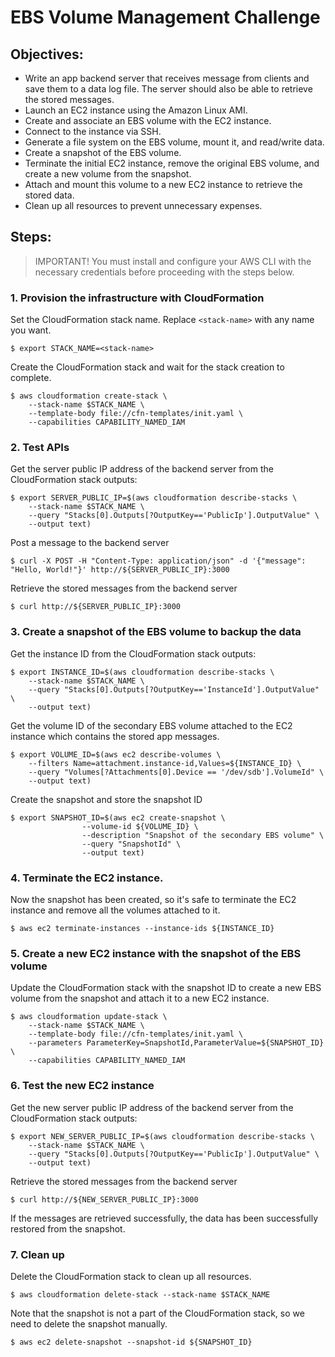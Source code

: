 # EBS Volume Management Challenge

## Objectives:
- Write an app backend server that receives message from clients and save them to a data log file. The server should also be able to retrieve the stored messages.
- Launch an EC2 instance using the Amazon Linux AMI.
- Create and associate an EBS volume with the EC2 instance.
- Connect to the instance via SSH.
- Generate a file system on the EBS volume, mount it, and read/write data.
- Create a snapshot of the EBS volume.
- Terminate the initial EC2 instance, remove the original EBS volume, and create a new volume from the snapshot.
- Attach and mount this volume to a new EC2 instance to retrieve the stored data.
- Clean up all resources to prevent unnecessary expenses.

## Steps:
> IMPORTANT! You must install and configure your AWS CLI with the necessary credentials before proceeding with the steps below.

### 1. Provision the infrastructure with CloudFormation
Set the CloudFormation stack name. Replace `<stack-name>` with any name you want.

```
$ export STACK_NAME=<stack-name>
```

Create the CloudFormation stack and wait for the stack creation to complete.

```
$ aws cloudformation create-stack \
    --stack-name $STACK_NAME \
    --template-body file://cfn-templates/init.yaml \
    --capabilities CAPABILITY_NAMED_IAM
```

### 2. Test APIs
Get the server public IP address of the backend server from the CloudFormation stack outputs:

```
$ export SERVER_PUBLIC_IP=$(aws cloudformation describe-stacks \
    --stack-name $STACK_NAME \
    --query "Stacks[0].Outputs[?OutputKey=='PublicIp'].OutputValue" \
    --output text)
```

Post a message to the backend server

```
$ curl -X POST -H "Content-Type: application/json" -d '{"message": "Hello, World!"}' http://${SERVER_PUBLIC_IP}:3000
```

Retrieve the stored messages from the backend server

```
$ curl http://${SERVER_PUBLIC_IP}:3000
```

### 3. Create a snapshot of the EBS volume to backup the data
Get the instance ID from the CloudFormation stack outputs:
```
$ export INSTANCE_ID=$(aws cloudformation describe-stacks \
    --stack-name $STACK_NAME \
    --query "Stacks[0].Outputs[?OutputKey=='InstanceId'].OutputValue" \
    --output text)
```

Get the volume ID of the secondary EBS volume attached to the EC2 instance which contains the stored app messages.
    
```
$ export VOLUME_ID=$(aws ec2 describe-volumes \
    --filters Name=attachment.instance-id,Values=${INSTANCE_ID} \
    --query "Volumes[?Attachments[0].Device == '/dev/sdb'].VolumeId" \
    --output text)
```

Create the snapshot and store the snapshot ID

```
$ export SNAPSHOT_ID=$(aws ec2 create-snapshot \
                --volume-id ${VOLUME_ID} \
                --description "Snapshot of the secondary EBS volume" \
                --query "SnapshotId" \
                --output text)
```
    

### 4. Terminate the EC2 instance.
Now the snapshot has been created, so it's safe to terminate the EC2 instance and remove all the volumes attached to it.
    
```
$ aws ec2 terminate-instances --instance-ids ${INSTANCE_ID}
```

### 5. Create a new EC2 instance with the snapshot of the EBS volume
Update the CloudFormation stack with the snapshot ID to create a new EBS volume from the snapshot and attach it to a new EC2 instance.

```
$ aws cloudformation update-stack \
    --stack-name $STACK_NAME \
    --template-body file://cfn-templates/init.yaml \
    --parameters ParameterKey=SnapshotId,ParameterValue=${SNAPSHOT_ID} \
    --capabilities CAPABILITY_NAMED_IAM
```


### 6. Test the new EC2 instance
Get the new server public IP address of the backend server from the CloudFormation stack outputs:

```
$ export NEW_SERVER_PUBLIC_IP=$(aws cloudformation describe-stacks \
    --stack-name $STACK_NAME \
    --query "Stacks[0].Outputs[?OutputKey=='PublicIp'].OutputValue" \
    --output text)
```

Retrieve the stored messages from the backend server

```
$ curl http://${NEW_SERVER_PUBLIC_IP}:3000
```
If the messages are retrieved successfully, the data has been successfully restored from the snapshot.

### 7. Clean up
Delete the CloudFormation stack to clean up all resources.

```
$ aws cloudformation delete-stack --stack-name $STACK_NAME
```

Note that the snapshot is not a part of the CloudFormation stack, so we need to delete the snapshot manually.

```
$ aws ec2 delete-snapshot --snapshot-id ${SNAPSHOT_ID}
```
